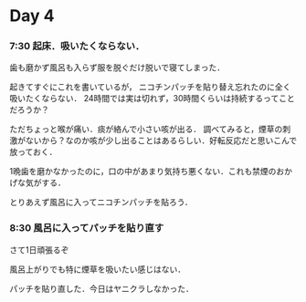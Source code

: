 # Day 4

### 7:30 起床．吸いたくならない．
歯も磨かず風呂も入らず服を脱ぐだけ脱いで寝てしまった．

起きてすぐにこれを書いているが，
ニコチンパッチを貼り替え忘れたのに全く吸いたくならない．
24時間では実は切れず，30時間くらいは持続するってことだろうか？

ただちょっと喉が痛い．痰が絡んで小さい咳が出る．
調べてみると，煙草の刺激がないから？なのか咳が少し出ることはあるらしい．好転反応だと思いこんで放っておく．

1晩歯を磨かなかったのに，口の中があまり気持ち悪くない．これも禁煙のおかげな気がする．

とりあえず風呂に入ってニコチンパッチを貼ろう．

### 8:30 風呂に入ってパッチを貼り直す
さて1日頑張るぞ

風呂上がりでも特に煙草を吸いたい感じはない．

パッチを貼り直した．今日はヤニクラしなかった．

